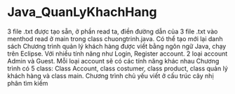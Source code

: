 # Java_QuanLyKhachHang
3 file .txt được tạo sẵn, ở phần read ta, điền đường dẫn của 3 file .txt vào menthod read ở main trong class chuongtrinh.java. Có thể tạo mới lại danh sách
Chương trình quản lý khách hàng được viết bằng ngôn ngữ Java, chạy trên Eclipse. Với nhiều tính năng như Login, Register account.
2 loại account Admin và Guest. Mỗi loại account sẽ có các tính năng khác nhau
Chương trình có 5 class: Class Account, class costumer, class product, class quản lý khách hàng và class main.
Chương trình chủ yếu viết ở cấu trúc cây nhị phân tìm kiếm

